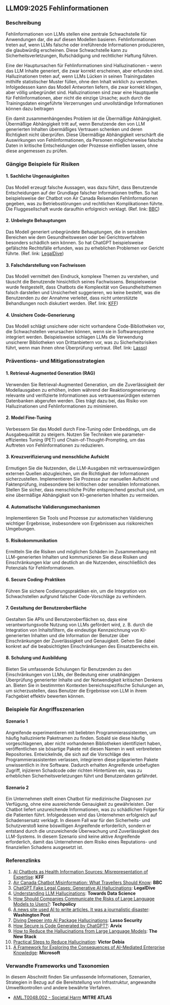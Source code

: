 ## LLM09:2025 Fehlinformationen

### Beschreibung

Fehlinformationen von LLMs stellen eine zentrale Schwachstelle für Anwendungen dar, die auf diesen Modellen basieren. Fehlinformationen treten auf, wenn LLMs falsche oder irreführende Informationen produzieren, die glaubwürdig erscheinen. Diese Schwachstelle kann zu Sicherheitsverletzungen, Rufschädigung und rechtlicher Haftung führen.

Eine der Hauptursachen für Fehlinformationen sind Halluzinationen – wenn das LLM Inhalte generiert, die zwar korrekt erscheinen, aber erfunden sind. Halluzinationen treten auf, wenn LLMs Lücken in seinen Trainingsdaten mithilfe statistischer Muster füllen, ohne den Inhalt wirklich zu verstehen. Infolgedessen kann das Modell Antworten liefern, die zwar korrekt klingen, aber völlig unbegründet sind. Halluzinationen sind zwar eine Hauptquelle für Fehlinformationen, aber nicht die einzige Ursache; auch durch die Trainingsdaten eingeführte Verzerrungen und unvollständige Informationen können dazu beitragen

Ein damit zusammenhängendes Problem ist die Übermäßige Abhängigkeit. Übermäßige Abhängigkeit tritt auf, wenn Benutzende den von LLM generierten Inhalten übermäßiges Vertrauen schenken und deren Richtigkeit nicht überprüfen. Diese Übermäßige Abhängigkeit verschärft die Auswirkungen von Fehlinformationen, da Personen möglicherweise falsche Daten in kritische Entscheidungen oder Prozesse einfließen lassen, ohne diese angemessen zu prüfen.

### Gängige Beispiele für Risiken

#### 1. Sachliche Ungenauigkeiten

  Das Modell erzeugt falsche Aussagen, was dazu führt, dass Benutzende Entscheidungen auf der Grundlage falscher Informationen treffen. So hat beispielsweise der Chatbot von Air Canada Reisenden Fehlinformationen gegeben, was zu Betriebsstörungen und rechtlichen Komplikationen führte. Die Fluggesellschaft wurde daraufhin erfolgreich verklagt.
  (Ref. link: [BBC](https://www.bbc.com/travel/article/20240222-air-canada-chatbot-misinformation-what-travellers-should-know))

#### 2. Unbelegte Behauptungen

  Das Modell generiert unbegründete Behauptungen, die in sensiblen Bereichen wie dem Gesundheitswesen oder bei Gerichtsverfahren besonders schädlich sein können. So hat ChatGPT beispielsweise gefälschte Rechtsfälle erfunden, was zu erheblichen Problemen vor Gericht führte.
  (Ref. link: [LegalDive](https://www.legaldive.com/news/chatgpt-fake-legal-cases-generative-ai-hallucinations/651557/))

#### 3. Falschdarstellung von Fachwissen

  Das Modell vermittelt den Eindruck, komplexe Themen zu verstehen, und täuscht die Benutzende hinsichtlich seines Fachwissens. Beispielsweise wurde festgestellt, dass Chatbots die Komplexität von Gesundheitsthemen falsch darstellen und Unsicherheit suggerieren, wo keine besteht, was die Benutzenden zu der Annahme verleitet, dass nicht unterstützte Behandlungen noch diskutiert werden.
  (Ref. link: [KFF](https://www.kff.org/health-misinformation-monitor/volume-05/))

#### 4. Unsichere Code-Generierung

  Das Modell schlägt unsichere oder nicht vorhandene Code-Bibliotheken vor, die Schwachstellen verursachen können, wenn sie in Softwaresysteme integriert werden. Beispielsweise schlagen LLMs die Verwendung unsicherer Bibliotheken von Drittanbietern vor, was zu Sicherheitsrisiken führt, wenn man ihnen ohne Überprüfung vertraut.
  (Ref. link: [Lasso](https://www.lasso.security/blog/ai-package-hallucinations))

### Präventions- und Mitigationsstrategien

#### 1. Retrieval-Augmented Generation (RAG)

  Verwenden Sie Retrieval-Augmented Generation, um die Zuverlässigkeit der Modellausgaben zu erhöhen, indem während der Reaktionsgenerierung relevante und verifizierte Informationen aus vertrauenswürdigen externen Datenbanken abgerufen werden. Dies trägt dazu bei, das Risiko von Halluzinationen und Fehlinformationen zu minimieren.

#### 2. Model Fine-Tuning

  Verbessern Sie das Modell durch Fine-Tuning oder Embeddings, um die Ausgabequalität zu steigern. Nutzen Sie Techniken wie parameter-effizientes Tuning (PET) und Chain-of-Thought-Prompting, um das Auftreten von Fehlinformationen zu reduzieren.

#### 3. Kreuzverifizierung und menschliche Aufsicht

  Ermutigen Sie die Nutzenden, die LLM-Ausgaben mit vertrauenswürdigen externen Quellen abzugleichen, um die Richtigkeit der Informationen sicherzustellen. Implementieren Sie Prozesse zur manuellen Aufsicht und Faktenprüfung, insbesondere bei kritischen oder sensiblen Informationen. Stellen Sie sicher, dass menschliche Prüfer entsprechend geschult sind, um eine übermäßige Abhängigkeit von KI-generierten Inhalten zu vermeiden.

#### 4. Automatische Validierungsmechanismen

  Implementieren Sie Tools und Prozesse zur automatischen Validierung wichtiger Ergebnisse, insbesondere von Ergebnissen aus risikoreichen Umgebungen.

#### 5. Risikokommunikation

  Ermitteln Sie die Risiken und möglichen Schäden im Zusammenhang mit LLM-generierten Inhalten und kommunizieren Sie diese Risiken und Einschränkungen klar und deutlich an die Nutzenden, einschließlich des Potenzials für Fehlinformationen.

#### 6. Secure Coding-Praktiken

  Führen Sie sichere Codierungspraktiken ein, um die Integration von Schwachstellen aufgrund falscher Code-Vorschläge zu verhindern.

#### 7. Gestaltung der Benutzeroberfläche

  Gestalten Sie APIs und Benutzeroberflächen so, dass eine verantwortungsvolle Nutzung von LLMs gefördert wird, z. B. durch die Integration von Inhaltsfiltern, die eindeutige Kennzeichnung von KI-generierten Inhalten und die Information der Benutzer über Einschränkungen der Zuverlässigkeit und Genauigkeit. Gehen Sie dabei konkret auf die beabsichtigten Einschränkungen des Einsatzbereichs ein.

#### 8. Schulung und Ausbildung

  Bieten Sie umfassende Schulungen für Benutzenden zu den Einschränkungen von LLMs, der Bedeutung einer unabhängigen Überprüfung generierter Inhalte und der Notwendigkeit kritischen Denkens an. Bieten Sie in bestimmten Kontexten bereichsspezifische Schulungen an, um sicherzustellen, dass Benutzer die Ergebnisse von LLM in ihrem Fachgebiet effektiv bewerten können.

### Beispiele für Angriffsszenarien

#### Szenario 1

  Angreifende experimentieren mit beliebten Programmierassistenten, um häufig halluzinierte Paketnamen zu finden. Sobald sie diese häufig vorgeschlagenen, aber nicht vorhandenen Bibliotheken identifiziert haben, veröffentlichen sie bösartige Pakete mit diesen Namen in weit verbreiteten Repositories. Entwickelnde, die sich auf die Vorschläge des Programmierassistenten verlassen, integrieren diese präparierten Pakete unwissentlich in ihre Software. Dadurch erhalten Angreifende unbefugten Zugriff, injizieren Schadcode oder richten Hintertüren ein, was zu erheblichen Sicherheitsverletzungen führt und Benutzerdaten gefährdet.

#### Szenario 2

  Ein Unternehmen stellt einen Chatbot für medizinische Diagnosen zur Verfügung, ohne eine ausreichende Genauigkeit zu gewährleisten. Der Chatbot liefert unzureichende Informationen, was zu schädlichen Folgen für die Patienten führt. Infolgedessen wird das Unternehmen erfolgreich auf Schadensersatz verklagt. In diesem Fall war für den Sicherheits- und Schutzverstoß keine böswilligen Angreifende erforderlich, sondern er entstand durch die unzureichende Überwachung und Zuverlässigkeit des LLM-Systems. In diesem Szenario sind keine aktive Angreifende erforderlich, damit das Unternehmen dem Risiko eines Reputations- und finanziellen Schadens ausgesetzt ist.

### Referenzlinks

1. [AI Chatbots as Health Information Sources: Misrepresentation of Expertise](https://www.kff.org/health-misinformation-monitor/volume-05/): **KFF**
2. [Air Canada Chatbot Misinformation: What Travellers Should Know](https://www.bbc.com/travel/article/20240222-air-canada-chatbot-misinformation-what-travellers-should-know): **BBC**
3. [ChatGPT Fake Legal Cases: Generative AI Hallucinations](https://www.legaldive.com/news/chatgpt-fake-legal-cases-generative-ai-hallucinations/651557/): **LegalDive**
4. [Understanding LLM Hallucinations](https://towardsdatascience.com/llm-hallucinations-ec831dcd7786): **Towards Data Science**
5. [How Should Companies Communicate the Risks of Large Language Models to Users?](https://techpolicy.press/how-should-companies-communicate-the-risks-of-large-language-models-to-users/): **Techpolicy**
6. [A news site used AI to write articles. It was a journalistic disaster](https://www.washingtonpost.com/media/2023/01/17/cnet-ai-articles-journalism-corrections/): **Washington Post**
7. [Diving Deeper into AI Package Hallucinations](https://www.lasso.security/blog/ai-package-hallucinations): **Lasso Security**
8. [How Secure is Code Generated by ChatGPT?](https://arxiv.org/abs/2304.09655): **Arvix**
9. [How to Reduce the Hallucinations from Large Language Models](https://thenewstack.io/how-to-reduce-the-hallucinations-from-large-language-models/): **The New Stack**
10. [Practical Steps to Reduce Hallucination](https://newsletter.victordibia.com/p/practical-steps-to-reduce-hallucination): **Victor Debia**
11. [A Framework for Exploring the Consequences of AI-Mediated Enterprise Knowledge](https://www.microsoft.com/en-us/research/publication/a-framework-for-exploring-the-consequences-of-ai-mediated-enterprise-knowledge-access-and-identifying-risks-to-workers/): **Microsoft**

### Verwandte Frameworks und Taxonomien

In diesem Abschnitt finden Sie umfassende Informationen, Szenarien, Strategien in Bezug auf die Bereitstellung von Infrastruktur, angewandte Umweltkontrollen und andere bewährte Verfahren.

- [AML.T0048.002 - Societal Harm](https://atlas.mitre.org/techniques/AML.T0048) **MITRE ATLAS**
